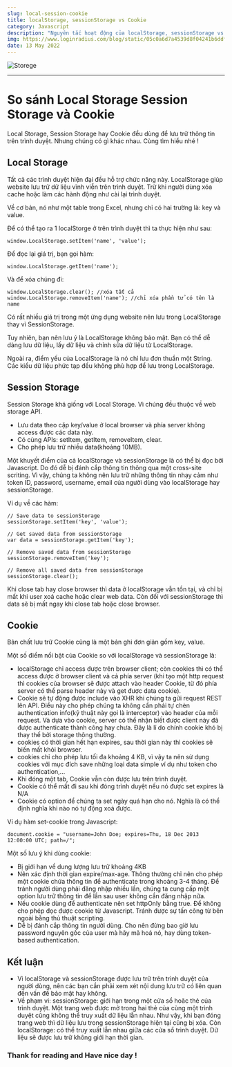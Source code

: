 ```yaml
---
slug: local-session-cookie
title: localStorage, sessionStorage vs Cookie
category: Javascript
description: "Nguyên tắc hoạt động của localStorage, sessionStorage vs Cookie"
img: https://www.loginradius.com/blog/static/05c0a6d7a4539d8f04241b6ddf720a52/03979/blog-banner.png
date: 13 May 2022
---
```


![Storege](https://www.loginradius.com/blog/static/05c0a6d7a4539d8f04241b6ddf720a52/03979/blog-banner.png)

---

# So sánh Local Storage Session Storage và Cookie

Local Storage, Session Storage hay Cookie đều dùng để lưu trữ thông tin trên trình duyệt. Nhưng chúng có gì khác nhau.
Cùng tìm hiểu nhé !

## Local Storage

Tất cả các trình duyệt hiện đại đều hỗ trợ chức năng này. LocalStorage giúp website lưu trữ dữ liệu vĩnh viễn trên trình duyệt. Trừ khi người dùng xóa cache hoặc làm các hành động như cài lại trình duyệt.

Về cơ bản, nó như một table trong Excel, nhưng chỉ có hai trường là: key và value.

Để có thể tạo ra 1 localStorge ở trên trình duyệt thì ta thực hiện như sau:

```
window.LocalStorage.setItem('name', 'value');
```

Để đọc lại giá trị, bạn gọi hàm:

```
window.LocalStorage.getItem('name');
```

Và để xóa chúng đi:

```
window.LocalStorage.clear(); //xóa tất cả
window.LocalStorage.removeItem('name'); //chỉ xóa phần tử có tên là name
```

Có rất nhiều giá trị trong một ứng dụng website nên lưu trong LocalStorage thay vì SessionStorage.

Tuy nhiên, bạn nên lưu ý là LocalStorage không bảo mật. Bạn có thể dễ dàng lưu dữ liệu, lấy dữ liệu và chỉnh sửa dữ liệu từ LocalStorage.

Ngoài ra, điểm yếu của LocalStorage là nó chỉ lưu đơn thuần một String. Các kiểu dữ liệu phức tạp đều không phù hợp để lưu trong LocalStorage.

## Session Storage

Session Storage khá giống với Local Storage. Vì chúng đều thuộc về web storage API.

- Lưu data theo cặp key/value ở local browser và phía server không access được các data này.
- Có cùng APIs: setItem, getItem, removeItem, clear.
- Cho phép lưu trữ nhiều data(khoảng 10MB).

Một khuyết điểm của cả localStorage và sessionStorage là có thể bị đọc bởi Javascript. Do đó dễ bị đánh cắp thông tin thông qua một cross-site scriting. Vì vậy, chúng ta không nên lưu trữ những thông tin nhạy cảm như token ID, password, username, email của người dùng vào localStorage hay sessionStorage.

Ví dụ về các hàm:

```
// Save data to sessionStorage
sessionStorage.setItem('key', 'value');

// Get saved data from sessionStorage
var data = sessionStorage.getItem('key');

// Remove saved data from sessionStorage
sessionStorage.removeItem('key');

// Remove all saved data from sessionStorage
sessionStorage.clear();
```

Khi close tab hay close browser thì data ở localStorage vẫn tồn tại, và chỉ bị mất khi user xoá cache hoặc clear web data. Còn đối với sessionStorage thì data sẽ bị mất ngay khi close tab hoặc close browser.

## Cookie

Bản chất lưu trữ Cookie cũng là một bản ghi đơn giản gồm key, value.

Một số điểm nổi bật của Cookie so với localStorage và sessionStorage là:

- localStorage chỉ access được trên browser client; còn cookies thì có thể access được ở browser client và cả phía server (khi tạo một http request thì cookies của browser sẽ được attach vào header Cookie, từ đó phía server có thể parse header này và get được data cookie).
- Cookie sẽ tự động được include vào XHR khi chúng ta gửi request REST lên API. Điều này cho phép chúng ta không cần phải tự chèn authentication info(kỹ thuật này gọi là interceptor) vào header của mỗi request. Và dựa vào cookie, server có thể nhận biết được client này đã được authenticate thành công hay chưa. Đây là lí do chính cookie khó bị thay thế bởi storage thông thường.
- cookies có thời gian hết hạn expires, sau thời gian này thì cookies sẽ biến mất khỏi browser.
- cookies chỉ cho phép lưu tối đa khoảng 4 KB, vì vậy ta nên sử dụng cookies với mục đích save những loại data simple ví dụ như token cho authentication,...
- Khi đóng một tab, Cookie vẫn còn được lưu trên trình duyệt.
- Cookie có thể mất đi sau khi đóng trình duyệt nếu nó được set expires là N/A
- Cookie có option để chúng ta set ngày quá hạn cho nó. Nghĩa là có thể định nghĩa khi nào nó tự động xoá được.

Ví dụ hàm set-cookie trong Javascript:

```
document.cookie = "username=John Doe; expires=Thu, 18 Dec 2013 12:00:00 UTC; path=/";
```

Một số lưu ý khi dùng cookie:

- Bị giới hạn về dung lượng lưu trữ khoảng 4KB
- Nên xác định thời gian expire/max-age. Thông thường chỉ nên cho phép một cookie chứa thông tin để authenticate trong khoảng 3-4 tháng. Để tránh người dùng phải đăng nhập nhiều lần, chúng ta cung cấp một option lưu trữ thông tin để lần sau user không cần đăng nhập nữa.
- Nếu cookie dùng để authenticate nên set httpOnly bằng true. Để không cho phép đọc được cookie từ Javascript. Tránh được sự tấn công từ bên ngoài bằng thủ thuật scripting.
- Dễ bị đánh cắp thông tin người dùng. Cho nên đừng bao giờ lưu password nguyên gốc của user mà hãy mã hoá nó, hay dùng token-based authentication.

## Kết luận

- Vì localStorage và sessionStorage được lưu trữ trên trình duyệt của người dùng, nên các bạn cần phải xem xét nội dung lưu trữ có liên quan đến vấn đề bảo mật hay không.
- Về phạm vi: sessionStorage: giới hạn trong một cửa sổ hoăc thẻ của trình duyệt. Một trang web được mở trong hai thẻ của cùng một trình duyệt cũng không thể truy xuất dữ liệu lẫn nhau. Như vậy, khi bạn đóng trang web thì dữ liệu lưu trong sessionStorage hiện tại cũng bị xóa. Còn localStorage: có thể truy xuất lẫn nhau giữa các cửa sổ trình duyệt. Dữ liệu sẽ được lưu trữ không giới hạn thời gian.

### Thank for reading and Have nice day !
